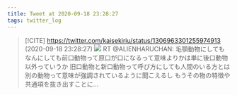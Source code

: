 ```yaml
---
title: Tweet at 2020-09-18 23:28:27
tags: twitter_log
---
```


> [!CITE] https://twitter.com/kaisekiriu/status/1306963301255974913 (2020-09-18 23:28:27)
> ![](https://twitter.com/kaisekiriu/status/1306963301255974913)
> RT @ALIENHARUCHAN: 毛顎動物にしてもなんにしても前口動物って原口が口になるって意味よりかは単に後口動物以外っていうか
> 旧口動物と新口動物って呼び方にしても人間のいる方とは別の動物って意味が強調されているように聞こえるし
> もうその物の特徴や共通項を抜き出すことに…
